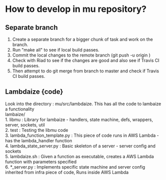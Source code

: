 # How to develop in mu repository?

## Separate branch
 1. Create a separate branch for a bigger chunk of task and work on the branch. <br/>
 2. Run "make all" to see if local build passes. <br/>
 3. Commit the local changes to the remote branch (git push -u origin <branch-name>) <br/>
 4. Check with Riad to see if the changes are good and also see if Travis CI build passes. <br/>
 5. Then attempt to do git merge from branch to master and check if Travis CI build passes. <br/>
 
## Lambdaize {code} <br/>
 Look into the directory : mu/src/lambdaize. This has all the code to lambaize a functionality <br/>
 lambaize/ <br/>
    1. libmu                         : Library for lambaize - handlers, state machine, defs, wrappers, server, sockets, util <br/>
    2. test                          : Testing the libmu code <br/>
    3. lambda_function_template.py   : This piece of code runs in AWS Lambda - has the lambda_handler function <br/>
    4. lambda_state_server.py        : Basic skeleton of a server - server config and sockets <br/>
    5. lambdaize.sh                  : Given a function as executable, creates a AWS Lambda function with parameters specified <br/>
    6. *_server.py                   : Implements specific state machine and server config inherited from infra piece of code, Runs inside AWS Lambda <br/>
    
 
